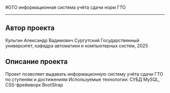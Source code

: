 #GTO 
информационная система учёта сдачи норм ГТО
***
## Автор проекта
Кульгин Александр Вадимович
Сургутский Государственный университет, кафедра автоматики и компьютерных систем, 2025
## Описание проекта
Проект позволяет выдавать информационную систему учёта сдачи ГТО по ступеням и достижениям 
Используемые технологии: СУБД MySQL, CSS-фреймворк BootStrap

